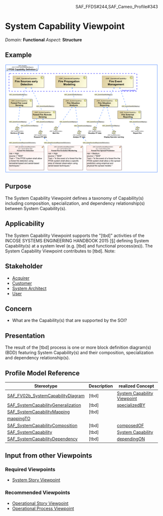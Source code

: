 <div align="right">SAF_FFDS#244,SAF_Cameo_Profile#343</div>

# System Capability Viewpoint
*Domain:* **Functional** *Aspect:* **Structure**
## Example
![FFDS Capability Definition](../diagrams/FFDS-Capability-Definition.svg)
## Purpose
The System Capability Viewpoint defines a taxonomy of Capability(s) including composition, specialization, and dependency relationship(s) between System Capability(s).
## Applicability
The System Capability Viewpoint supports the "[tbd]" activities of the INCOSE SYSTEMS ENGINEERING HANDBOOK 2015 [§] defining System Capability(s) at a system level (e.g. [tbd] and functional process(es)). The System Capability Viewpoint contributes to [tbd].
Note:
## Stakeholder
* [Acquirer](../stakeholders.md#Acquirer)
* [Customer](../stakeholders.md#Customer)
* [System Architect](../stakeholders.md#System-Architect)
* [User](../stakeholders.md#User)
## Concern
* What are the Capability(s) that are supported by the SOI?
## Presentation
The result of the [tbd] process is one or more block definition diagram(s) (BDD) featuring System Capability(s) and their composition, specialization and dependency relationship(s).

## Profile Model Reference
|Stereotype | Description|realized Concept
|---|---|---|
|[SAF_FV02b_SystemCapabilityDiagram](../stereotypes.md#SAF_FV02b_SystemCapabilityDiagram)|[tbd]|[System Capability Viewpoint](../concepts.md#System-Capability-Viewpoint)|
|[SAF_SystemCapabilityGeneralization](../stereotypes.md#SAF_SystemCapabilityGeneralization)|[tbd]|[specializedBY](../concepts.md#specializedBY)|
|[SAF_SystemCapabilityMapping](../stereotypes.md#SAF_SystemCapabilityMapping)|[tbd]
|[mappingTO](../concepts.md#mappingTO)|
|[SAF_SystemCapabilityComposition](../stereotypes.md#SAF_SystemCapabilityComposition)|[tbd]|[composedOF](../concepts.md#composedOF)|
|[SAF_SystemCapability](../stereotypes.md#SAF_SystemCapability)|[tbd]|[System Capability](../concepts.md#System-Capability)|
|[SAF_SystemCapabilityDependency](../stereotypes.md#SAF_SystemCapabilityDependency)|[tbd]|[dependingON](../concepts.md#dependingON)|
## Input from other Viewpoints
### Required Viewpoints
* [System Story Viewpoint](System-Story-Viewpoint.md)
### Recommended Viewpoints
* [Operational Story Viewpoint](Operational-Story-Viewpoint.md)
* [Operational Process Viewpoint](Operational-Process-Viewpoint.md)
